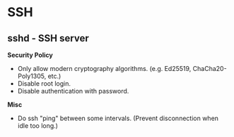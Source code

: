# SSH

## sshd - SSH server

**Security Policy**

* Only allow modern cryptography algorithms. (e.g. Ed25519, ChaCha20-Poly1305, etc.)
* Disable root login.
* Disable authentication with password.


**Misc**

* Do ssh "ping" between some intervals. (Prevent disconnection when idle too long.)

